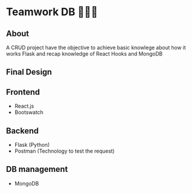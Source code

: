 # Teamwork DB 🧑‍🤝‍🧑

## About
A CRUD project have the objective to achieve basic knowlege about how it works Flask and recap knowledge of React Hooks and MongoDB

## Final Design


## Frontend
  - React.js 
  - Bootswatch

## Backend
  - Flask (Python)
  - Postman (Technology to test the request)
 
## DB management
  - MongoDB
